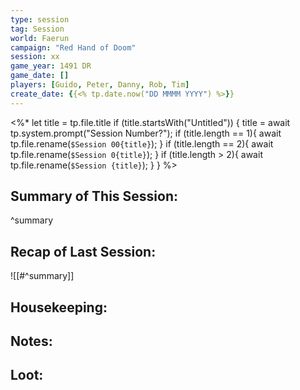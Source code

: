 ```yaml
---
type: session
tag: Session
world: Faerun
campaign: "Red Hand of Doom"
session: xx
game_year: 1491 DR
game_date: []
players: [Guido, Peter, Danny, Rob, Tim]
create_date: {{<% tp.date.now("DD MMMM YYYY") %>}}
---
```


<%* 
	let title = tp.file.title 
	if (title.startsWith("Untitled")) { 
		title = await tp.system.prompt("Session Number?");
		if (title.length == 1){
			await tp.file.rename(`$Session 00{title}`); 
		}
		if (title.length == 2){
			await tp.file.rename(`$Session 0{title}`); 
		}
		if (title.length > 2){
			await tp.file.rename(`$Session {title}`); 
		}
	} 
%>

## Summary of This Session:

^summary

## Recap of Last Session:
![[#^summary]]

## Housekeeping:

## Notes:

## Loot:
